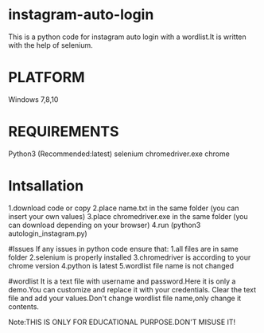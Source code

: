 # instagram-auto-login
This is a python code for instagram auto login with a wordlist.It is written with the help of selenium.
# PLATFORM
Windows 7,8,10
# REQUIREMENTS
Python3 (Recommended:latest)
selenium
chromedriver.exe
chrome
# Intsallation
1.download code or copy
2.place name.txt in the same folder (you can insert your own values)
3.place chromedriver.exe in the same folder (you can download depending on your browser)
4.run (python3 autologin_instagram.py)

#Issues
If any issues in python code ensure that:
  1.all files are in same folder
  2.selenium is properly installed
  3.chromedriver is according to your chrome version
  4.python is latest
  5.wordlist file name is not changed

#wordlist
It is a text file with username and password.Here it is only a demo.You can customize and replace it with your credentials.
Clear the text file and add your values.Don't change wordlist file name,only change it contents.

Note:THIS IS ONLY FOR EDUCATIONAL PURPOSE.DON'T MISUSE IT!

